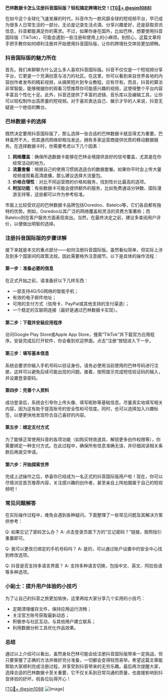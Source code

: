 **巴林数据卡怎么注册抖音国际版？轻松搞定跨境社交！[[TG💪+ @esim1088](https://t.me/s/esim1088)]**

在如今这个全球化飞速发展的时代，抖音作为一款风靡全球的短视频平台，早已成为很多人日常生活的一部分。无论是记录生活点滴、分享兴趣爱好，还是获取资讯信息，抖音都能满足你的需求。不过，如果你身在国外，比如巴林，想要使用抖音国际版（TikTok），可能会遇到一些注册和使用上的小麻烦。别担心，这篇文章将手把手教你如何顺利注册并开始使用抖音国际版，让你的跨境社交体验更加顺畅。

### 抖音国际版的魅力所在

首先，我们来聊聊为什么这么多人喜欢抖音国际版。抖音不仅仅是一个短视频分享平台，它更是一个充满创意与活力的社区。在这里，你可以看到来自世界各地的内容创作者发布的精彩视频，从搞笑短片到专业教程，应有尽有。而且，抖音的算法非常智能，能够根据你的观看习惯推荐你可能感兴趣的视频，这使得整个平台内容丰富且个性化十足。此外，抖音还提供了丰富的滤镜、音乐库以及编辑工具，让你可以轻松制作出高质量的短视频。对于喜欢表达自己、展示才华的人来说，抖音无疑是一个绝佳的舞台。

### 巴林数据卡的选择

既然决定要用抖音国际版了，那么选择一张合适的巴林数据卡就显得尤为重要。巴林虽然不大，但其通讯网络却相当发达，拥有多家运营商提供优质的移动数据服务。在选择数据卡时，你需要考虑以下几个因素：

1. **网络覆盖**：确保所选数据卡能够在巴林全境提供良好的信号覆盖，尤其是在你经常活动的地方。
2. **流量套餐**：根据自己的使用习惯挑选适合的数据套餐。如果你平时会上传大量视频或观看高清直播，那么建议选择大流量包。
3. **价格合理性**：对比不同运营商的价格和服务，找到性价比最高的选项。
4. **附加功能**：有些数据卡可能会提供额外的服务，比如免费通话分钟数、国际漫游支持等，这些都可以作为参考标准。

市面上比较受欢迎的巴林数据卡品牌包括Ooredoo、Batelco等，它们各自都有独特的优势。例如，Ooredoo以其广泛的网络覆盖和灵活的资费方案著称；而Batelco则在客户服务方面表现突出。当然，在最终决定之前，建议多查阅用户评价，以便做出明智的选择。

### 注册抖音国际版的步骤详解

接下来就是本文的重点部分——如何注册抖音国际版。虽然看似简单，但实际上涉及到多个国家间的政策法规，因此需要格外注意细节。以下是具体的操作流程：

#### 第一步：准备必要的信息

在正式开始之前，请准备好以下几样东西：
- 一部支持4G/5G网络的智能手机；
- 有效的电子邮件地址；
- 可用的支付方式（信用卡、PayPal或其他支持的支付渠道）；
- 一个稳定的互联网连接（最好是通过巴林数据卡实现）。

#### 第二步：下载并安装应用程序

访问Google Play Store或Apple App Store，搜索“TikTok”并下载官方应用程序。安装完成后打开软件，你会看到欢迎界面。点击“注册”按钮进入下一步。

#### 第三步：填写基本信息

系统会要求你输入手机号码以验证身份。请务必使用当前使用的巴林号码进行注册，这样可以避免后续可能出现的问题。接着，按照提示完成短信验证码的输入，并设置登录密码。

#### 第四步：完善个人资料

成功登录后，系统会引导你上传头像、填写昵称等基础信息。尽量真实地填写相关内容，因为这有助于提高账号的安全性和可信度。同时，也可以选择加入兴趣标签，以便更快地发现符合自己喜好的内容。

#### 第五步：绑定支付方式

为了能够正常使用抖音的各项功能（如购买特效道具、解锁更多创作权限等），你需要绑定一种支付方式。在此过程中，确保所有信息准确无误，并仔细阅读相关条款后再提交申请。

#### 第六步：开始探索世界

完成上述操作之后，恭喜你已经成为一名正式的抖音国际版用户啦！现在，你可以尽情浏览首页推荐内容，关注感兴趣的创作者，甚至亲自上阵拍摄属于自己的短视频吧！

### 常见问题解答

在实际操作过程中，难免会遇到各种疑问。下面整理了一些常见问题及其解决方案供参考：

Q: 如果忘记了密码怎么办？
A: 点击登录页面下方的“忘记密码？”链接，按照指引重置即可。

Q: 我可以更改已绑定的手机号码吗？
A: 是的，可以通过账户设置中的安全中心找到修改选项。

Q: 抖音是否支持多语言界面？
A: 支持多种语言切换，包括中文、英文、阿拉伯语等多种选项。

### 小贴士：提升用户体验的小技巧

为了让自己的抖音之旅更加愉快，这里再给大家分享几个实用的小技巧：
- 定期清理缓存文件，保持应用运行流畅；
- 关注官方账号获取最新动态；
- 积极参与社区互动，与其他用户建立联系；
- 利用数据分析工具优化作品效果。

### 总结

通过以上介绍可以看出，虽然身处巴林可能会给注册抖音国际版带来一定挑战，但只要掌握了正确的方法并做好充分准备，一切都会变得轻而易举。希望这篇文章能帮助大家顺利完成注册过程，并享受到抖音带来的无穷乐趣。最后再次提醒大家，选择合适的巴林数据卡至关重要，它不仅关系到日常沟通的质量，也直接影响到抖音体验的好坏。祝各位玩得开心！

[[TG💪+ @esim1088](https://t.me/s/esim1088) ![Image](https://i.postimg.cc/4NQfJmqS/Snipaste-2025-05-13-00-14-12.png)]
